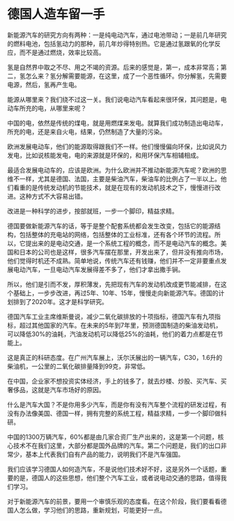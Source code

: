 # 德国人造车留一手

新能源汽车的研究方向有两种：一是纯电动汽车，通过电池带动；一是前几年研究的燃料电池，包括氢动力的那种，前几年炒得特别热。它是通过氢跟氧的化学反应，而不是通过燃烧，效率比较高。 

氢是自然界中取之不尽、用之不竭的资源。后来的感觉是，第一，成本非常高；第二，氢怎么来？氢分解需要能源，在这里，成了一个恶性循环。你分解氢，先需要电源，然后，氢再产生电。 

能源从哪里来？我们绕不过这一关。我们说电动汽车看起来很环保，其问题是，电动车所充的电，从哪里来呢？ 

中国的电，依然是传统的煤电，就是用燃煤来发电。就算我们成功制造出电动车，所充的电，还是来自火电，结果，仍然制造了大量的污染。 

欧洲发展电动车，他们的能源取得跟我们不一样。他们慢慢偏向环保，比如说风力发电，比如说核能发电，电的来源就是环保的，和用环保汽车相辅相成。 

最适合发展电动车的，应该是欧洲。为什么欧洲并不推动新能源汽车呢？欧洲的思维不一样，尤其是德国、法国，主要是柴油汽车，柴油车的比例占了一半以上。他们看重的是传统发动机的节能技术，就是在现有的发动机技术之下，慢慢进行改进。这种方式不大容易出错。 

改进是一种科学的进步，按部就班，一步一个脚印，精益求精。 

德国要做新能源汽车的话，等于是整个配套系统都会发生改变，包括它的能源结构，包括整体的充电站的网络，包括整体的工业标准，还有各个环节的流程。所以，它提出来的是电动交通，是一个系统工程的概念，而不是电动汽车的概念。美国和日本的公司也是这样，很多汽车摆在那里，开发出来了，但并没有推向市场，他们觉得时机还不成熟。简单地说，传统汽车还有钱赚，他们并不一定非要重点发展电动汽车，一旦电动汽车发展得差不多了，他们才拿出撒手锏。 

所以，他们是引而不发，厚积薄发，先把现有汽车的发动机改成更节能减排，在这个基础上，一步步改进，再过5年、10年、15年，慢慢走向新能源汽车。德国的计划排到了2020年。这才是科学研究。 

德国汽车工业主席维斯曼说，减少二氧化碳排放的十项指标，德国汽车有九项指标，超过其他国家的汽车。在未来的5年到7年里，预测德国制造的柴油发动机，可以降低30%的油耗，汽油发动机可以降低25%的油耗，他们的着力点都是在节能上。 

这是真正的科研态度。在广州汽车展上，沃尔沃展出的一辆汽车，C30，1.6升的柴油机，一公里的二氧化碳排量降到99克，非常低。 

在中国，企业家不想投资实体经济，手上的钱多了，就去炒楼、炒股、买汽车、买奢侈品，这就是汽车市场好的原因。 

什么是汽车大国？不是你用多少汽车，而是你有没有汽车整个流程的研发过程，有没有办法像美国、德国一样，拥有完整的系统工程，精益求精，一步一个脚印做科研。 

中国的1300万辆汽车，60%都是由几家合资厂生产出来的，这是第一个问题，核心技术不在我们这里，大部分都是国外品牌的汽车。第二个问题是，我们的出口非常少，基本上代表我们自有产品的能力，说明我们不是汽车强国。 

我们应该学习德国人如何造汽车，不是说他们技术好不好，这是另外一个话题，重要的是，德国人的这些思想，他们整个汽车工业，或者说电动交通的思路，值得我们学习。 

对于新能源汽车的前景，要用一个审慎乐观的态度看。在这个阶段，我们要看看德国人怎么做，学习他们的思路，重新规划，可能更好一点。